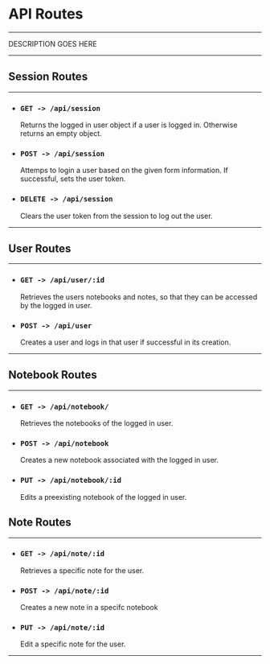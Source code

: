 # API Routes

---

DESCRIPTION GOES HERE

---

## Session Routes

---

- ### `GET -> /api/session`

  Returns the logged in user object if a user is logged in. Otherwise returns an empty object.

- ### `POST -> /api/session`

  Attemps to login a user based on the given form information. If successful, sets the user token.

- ### `DELETE -> /api/session`

  Clears the user token from the session to log out the user.

---

## User Routes

---

- ### `GET -> /api/user/:id`

  Retrieves the users notebooks and notes, so that they can be accessed by the logged in user.

- ### `POST -> /api/user`
  Creates a user and logs in that user if successful in its creation.

---

## Notebook Routes

---

- ### `GET -> /api/notebook/`

  Retrieves the notebooks of the logged in user.

- ### `POST -> /api/notebook`

  Creates a new notebook associated with the logged in user.

- ### `PUT -> /api/notebook/:id`
  Edits a preexisting notebook of the logged in user.

## Note Routes

---

- ### `GET -> /api/note/:id`

  Retrieves a specific note for the user.

- ### `POST -> /api/note/:id`

  Creates a new note in a specifc notebook

- ### `PUT -> /api/note/:id`
  Edit a specific note for the user.

---
